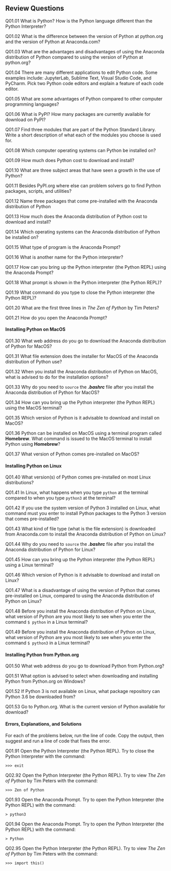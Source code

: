 
## Review Questions
Q01.01 What is Python? How is the Python language different than the Python Interpreter?

Q01.02 What is the difference between the version of Python at python.org and the version of Python at Anaconda.com?

Q01.03 What are the advantages and disadvantages of using the Anaconda distribution of Python compared to using the version of Python at python.org?

Q01.04 There are many different applications to edit Python code. Some examples include: JupyterLab, Sublime Text, Visual Studio Code, and PyCharm. Pick two Python code editors and explain a feature of each code editor. 

Q01.05 What are some advantages of Python compared to other computer programming languages?

Q01.06 What is PyPI? How many packages are currently available for download on PyPI?

Q01.07 Find three modules that are part of the Python Standard Library. Write a short description of what each of the modules you choose is used for.

Q01.08 Which computer operating systems can Python be installed on?

Q01.09 How much does Python cost to download and install?

Q01.10 What are three subject areas that have seen a growth in the use of Python?

Q01.11 Besides PyPI.org where else can problem solvers go to find Python packages, scripts, and utilities?

Q01.12 Name three packages that come pre-installed with the Anaconda distribution of Python

Q01.13 How much does the Anaconda distribution of Python cost to download and install?

Q01.14 Which operating systems can the Anaconda distribution of Python be installed on?

Q01.15 What type of program is the Anaconda Prompt?

Q01.16 What is another name for the Python interpreter?

Q01.17 How can you bring up the Python interpreter (the Python REPL) using the Anaconda Prompt?

Q01.18 What prompt is shown in the Python interpreter (the Python REPL)?

Q01.19 What command do you type to close the Python interpreter (the Python REPL)?

Q01.20 What are the first three lines in _The Zen of Python_ by Tim Peters?

Q01.21 How do you open the Anaconda Prompt?
#### Installing Python on MacOS
Q01.30 What web address do you go to download the Anaconda distribution of Python for MacOS?

Q01.31 What file extension does the installer for MacOS of the Anaconda distribution of Python use?

Q01.32 When you install the Anaconda distribution of Python on MacOS, what is advised to do for the installation options?

Q01.33 Why do you need to ```source``` the **_.bashrc_** file after you install the Anaconda distribution of Python for MacOS?

Q01.34 How can you bring up the Python interpreter (the Python REPL) using the MacOS terminal?

Q01.35 Which version of Python is it advisable to download and install on MacOS?

Q01.36 Python can be installed on MacOS using a terminal program called **Homebrew**. What command is issued to the MacOS terminal to install Python using **Homebrew**?

Q01.37 What version of Python comes pre-installed on MacOS?
#### Installing Python on Linux
Q01.40 What version(s) of Python comes pre-installed on most Linux distributions?

Q01.41 In Linux, what happens when you type ```python``` at the terminal compared to when you type ```python3``` at the terminal?

Q01.42 If you use the system version of Python 3 installed on Linux, what command must you enter to install Python packages to the Python 3 version that comes pre-installed?

Q01.43 What kind of file type (what is the file extension) is downloaded from Anaconda.com to install the Anaconda distribution of Python on Linux?

Q01.44 Why do you need to ```source``` the **_.bashrc_** file after you install the Anaconda distribution of Python for Linux?

Q01.45 How can you bring up the Python interpreter (the Python REPL) using a Linux terminal?

Q01.46 Which version of Python is it advisable to download and install on Linux?

Q01.47 What is a disadvantage of using the version of Python that comes pre-installed on Linux, compared to using the Anaconda distribution of Python on Linux?

Q01.48 Before you install the Anaconda distribution of Python on Linux, what version of Python are you most likely to see when you enter the command ```$ python``` in a Linux terminal?

Q01.49 Before you install the Anaconda distribution of Python on Linux, what version of Python are you most likely to see when you enter the command ```$ python3``` in a Linux terminal?
#### Installing Python from Python.org
Q01.50 What web address do you go to download Python from Python.org?

Q01.51 What option is advised to select when downloading and installing Python from Python.org on Windows?

Q01.52 If Python 3 is not available on Linux, what package repository can Python 3.6 be downloaded from?

Q01.53 Go to Python.org. What is the current version of Python available for download?
#### Errors, Explanations, and Solutions
For each of the problems below, run the line of code. Copy the output, then suggest and run a line of code that fixes the error.

Q01.91 Open the Python Interpreter (the Python REPL). Try to close the Python Interpreter with the command:

```
>>> exit
```

Q02.92 Open the Python Interpreter (the Python REPL). Try to view _The Zen of Python_ by Tim Peters with the command:
```
>>> Zen of Python
```

Q01.93 Open the Anaconda Prompt. Try to open the Python Interpreter (the Python REPL) with the command:

```
> python3
```

Q01.94 Open the Anaconda Prompt. Try to open the Python Interpreter (the Python REPL) with the command:

```
> Python
```

Q02.95 Open the Python Interpreter (the Python REPL). Try to view _The Zen of Python_ by Tim Peters with the command:

```
>>> import this()
```
 

